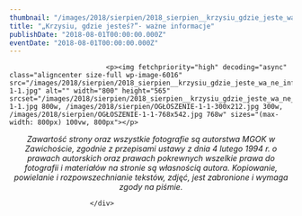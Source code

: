 ```yaml
---
thumbnail: "/images/2018/sierpien/2018_sierpien__krzysiu_gdzie_jeste_wa_ne_informacje_2018_08__krzysiu_gdzie_jeste_wa_ne_informacje_OGŁOSZENIE-1-1.jpg"
title: "„Krzysiu, gdzie jesteś?”- ważne informacje"
publishDate: "2018-08-01T00:00:00.000Z"
eventDate: "2018-08-01T00:00:00.000Z"
---
```


<div class="entry-content">
							
							<p><img fetchpriority="high" decoding="async" class="aligncenter size-full wp-image-6016" src="/images/2018/sierpien/2018_sierpien__krzysiu_gdzie_jeste_wa_ne_informacje_2018_08__krzysiu_gdzie_jeste_wa_ne_informacje_OGŁOSZENIE-1-1.jpg" alt="" width="800" height="565" srcset="/images/2018/sierpien/2018_sierpien__krzysiu_gdzie_jeste_wa_ne_informacje_2018_08__krzysiu_gdzie_jeste_wa_ne_informacje_OGŁOSZENIE-1-1.jpg 800w, /images/2018/sierpien/OGŁOSZENIE-1-1-300x212.jpg 300w, /images/2018/sierpien/OGŁOSZENIE-1-1-768x542.jpg 768w" sizes="(max-width: 800px) 100vw, 800px"></p>
<p style="text-align: center;"><em>Zawartość strony oraz wszystkie fotografie są autorstwa MGOK w Zawichoście, zgodnie z przepisami ustawy z dnia 4 lutego 1994 r. o prawach autorskich oraz prawach pokrewnych wszelkie prawa do fotografii i materiałów na stronie są własnością autora. Kopiowanie, powielanie i rozpowszechnianie tekstów, zdjęć, jest zabronione i wymaga zgody na piśmie.</em></p>
						
						</div>
